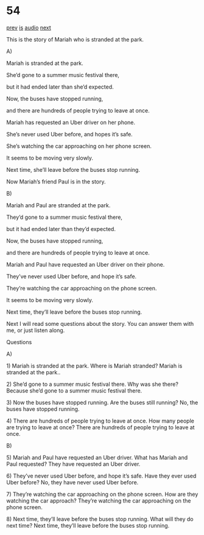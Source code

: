 # 54

[prev](../en/story_53.md)
[is](../is/story_54.md)
[audio](../audio/story_54.mp3)
[next](../en/story_55.md)

This is the story of Mariah who is stranded at the park.

A\)

Mariah is stranded at the park.

She’d gone to a summer music festival there,

but it had ended later than she’d expected.

Now, the buses have stopped running,

and there are hundreds of people trying to leave at once.

Mariah has requested an Uber driver on her phone.

She’s never used Uber before, and hopes it’s safe.

She’s watching the car approaching on her phone screen.

It seems to be moving very slowly.

Next time, she’ll leave before the buses stop running.

Now Mariah’s friend Paul is in the story.

B\)

Mariah and Paul are stranded at the park.

They’d gone to a summer music festival there,

but it had ended later than they’d expected.

Now, the buses have stopped running,

and there are hundreds of people trying to leave at once.

Mariah and Paul have requested an Uber driver on their phone.

They’ve never used Uber before, and hope it’s safe.

They’re watching the car approaching on the phone screen.

It seems to be moving very slowly.

Next time, they’ll leave before the buses stop running.

Next I will read some questions about the story. You can answer them
with me, or just listen along.

Questions

A\)

1\) Mariah is stranded at the park. Where is Mariah stranded? Mariah is
stranded at the park..

2\) She’d gone to a summer music festival there. Why was she there?
Because she’d gone to a summer music festival there.

3\) Now the buses have stopped running. Are the buses still running? No,
the buses have stopped running.

4\) There are hundreds of people trying to leave at once. How many
people are trying to leave at once? There are hundreds of people trying
to leave at once.

B\)

5\) Mariah and Paul have requested an Uber driver. What has Mariah and
Paul requested? They have requested an Uber driver.

6\) They’ve never used Uber before, and hope it’s safe. Have they ever
used Uber before? No, they have never used Uber before.

7\) They’re watching the car approaching on the phone screen. How are
they watching the car approach? They’re watching the car approaching on
the phone screen.

8\) Next time, they’ll leave before the buses stop running. What will
they do next time? Next time, they’ll leave before the buses stop
running.
